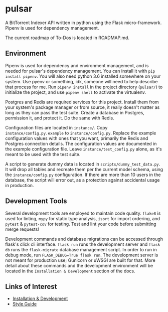 # pulsar
A BitTorrent Indexer API written in python using the Flask micro-framework.
Pipenv is used for dependency management.  

The current roadmap of To-Dos is located in ROADMAP.md.  


## Environment
Pipenv is used for dependency and environment management, and is needed
for pulsar's dependency management. You can install it with `pip install pipenv`.
You will also need python 3.6 installed somewhere on your system. Use pyenv
or something, idk, someone will need to help describe that process for me.
Run `pipenv install` in the project directory (`pulsar/`) to initialize the project,
and use `pipenv shell` to activate the virtualenv.  

Postgres and Redis are required services for this project. Install them from
your system's package manager or from source, it really doesn't matter as long
as they can pass the test suite. Create a database in Postgres, permission it,
and protect it. Do the same with Redis.  

Configuration files are located in `instance/`. Copy `instance/config.py.example` to
`instance/config.py`. Replace the example configuration values with ones that
you want, primarily the Redis and Postgres connection details. The configuration
values are documented in the example configuration file. Leave `instance/test_config.py`
alone, as it's meant to be used with the test suite.  

A script to generate dummy data is located in `scripts/dummy_test_data.py`. It will
drop all tables and recreate them per the current model schema, using the
`instance/config.py` configuration. If there are more than 10 users in the database,
the script will error out, as a protection against accidental usage in production.  


## Development Tools
Several development tools are employed to maintain code quality. `flake8` is used
for linting, `mypy` for static type analysis, `isort` for import ordering, and
`pytest` & `pytest-cov` for testing. Test and lint your code before submitting
merge requests!  

Development commands and database migrations can be accessed through flask's
click cli interface. `flask run` runs the development server and `flask db` runs
the `flask-migrate` database management script. In order to run in debug mode,
run `FLASK_DEBUG=True flask run`. The development server is not meant for production
use; Gunicorn or uWSGI are built for that. More detail about these commands and the
development environment will be located in the `Installation & Development` section
of the docs.


## Links of Interest
* [Installation & Development](docs/source/code/hacking.rst)  
* [Style Guide](docs/source/code/style.rst)  
